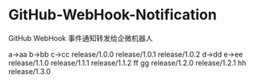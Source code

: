 # GitHub-WebHook-Notification
GitHub WebHook 事件通知转发给企微机器人

a->aa
b->bb
c->cc
release/1.0.0
release/1.0.1
release/1.0.2
d->dd
e->ee
release/1.1.0
release/1.1.1
release/1.1.2
ff
gg
release/1.2.0
release/1.2.1
hh
release/1.3.0